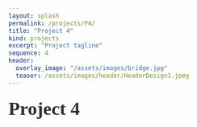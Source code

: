 ```yaml
---
layout: splash
permalink: /projects/P4/
title: "Project 4"
kind: projects
excerpt: "Project tagline"
sequence: 4
header: 
  overlay_image: "/assets/images/bridge.jpg"
  teaser: /assets/images/header/HeaderDesign1.jpeg
---
```


<div style="font-family:Karla; font-size:2.3rem; color:#303030;line-height:1.6;">  <b>  Project 4  </b></div>    


 
  
